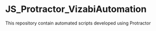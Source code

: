 # JS_Protractor_VizabiAutomation
This repository contain automated scripts developed using Protractor
